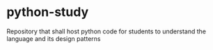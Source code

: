 # python-study
Repository that shall host python code for students to understand the language and its design patterns

